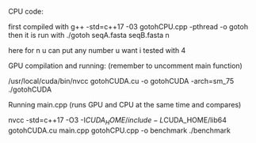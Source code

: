 CPU code:

first compiled with g++ -std=c++17 -03 gotohCPU.cpp -pthread -o gotoh
then it is run with ./gotoh seqA.fasta seqB.fasta n

here for n u can put any number u want i tested with 4


GPU compilation and running: (remember to uncomment main function)

/usr/local/cuda/bin/nvcc gotohCUDA.cu -o gotohCUDA -arch=sm_75
./gotohCUDA 


Running main.cpp (runs GPU and CPU at the same time and compares)

 nvcc -std=c++17 -O3 -I$CUDA_HOME/include -L$CUDA_HOME/lib64 gotohCUDA.cu main.cpp gotohCPU.cpp -o benchmark
 ./benchmark